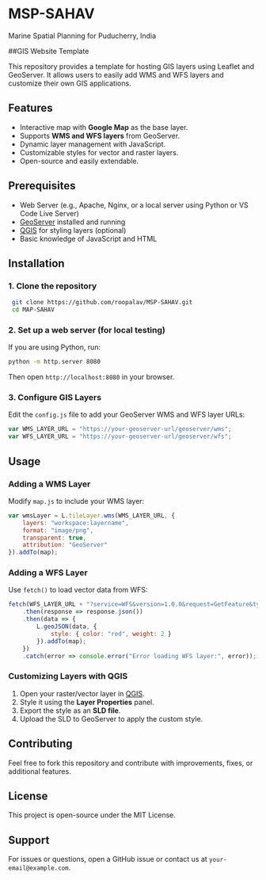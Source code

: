 # MSP-SAHAV
Marine Spatial Planning for Puducherry, India

##GIS Website Template

This repository provides a template for hosting GIS layers using Leaflet and GeoServer. It allows users to easily add WMS and WFS layers and customize their own GIS applications.

## Features
- Interactive map with **Google Map** as the base layer.
- Supports **WMS and WFS layers** from GeoServer.
- Dynamic layer management with JavaScript.
- Customizable styles for vector and raster layers.
- Open-source and easily extendable.

## Prerequisites
- Web Server (e.g., Apache, Nginx, or a local server using Python or VS Code Live Server)
- [GeoServer](https://geoserver.org/) installed and running
- [QGIS](https://qgis.org/en/site/) for styling layers (optional)
- Basic knowledge of JavaScript and HTML

## Installation
### 1. Clone the repository
```sh
 git clone https://github.com/roopalav/MSP-SAHAV.git
 cd MAP-SAHAV
```

### 2. Set up a web server (for local testing)
If you are using Python, run:
```sh
python -m http.server 8080
```
Then open `http://localhost:8080` in your browser.

### 3. Configure GIS Layers
Edit the `config.js` file to add your GeoServer WMS and WFS layer URLs:
```js
var WMS_LAYER_URL = "https://your-geoserver-url/geoserver/wms";
var WFS_LAYER_URL = "https://your-geoserver-url/geoserver/wfs";
```

## Usage
### Adding a WMS Layer
Modify `map.js` to include your WMS layer:
```js
var wmsLayer = L.tileLayer.wms(WMS_LAYER_URL, {
    layers: "workspace:layername",
    format: "image/png",
    transparent: true,
    attribution: "GeoServer"
}).addTo(map);
```

### Adding a WFS Layer
Use `fetch()` to load vector data from WFS:
```js
fetch(WFS_LAYER_URL + "?service=WFS&version=1.0.0&request=GetFeature&typeName=workspace:layername&outputFormat=application/json")
    .then(response => response.json())
    .then(data => {
        L.geoJSON(data, {
            style: { color: "red", weight: 2 }
        }).addTo(map);
    })
    .catch(error => console.error("Error loading WFS layer:", error));
```

### Customizing Layers with QGIS
1. Open your raster/vector layer in [QGIS](https://qgis.org/en/site/).
2. Style it using the **Layer Properties** panel.
3. Export the style as an **SLD file**.
4. Upload the SLD to GeoServer to apply the custom style.

## Contributing
Feel free to fork this repository and contribute with improvements, fixes, or additional features.

## License
This project is open-source under the MIT License.

## Support
For issues or questions, open a GitHub issue or contact us at `your-email@example.com`.
